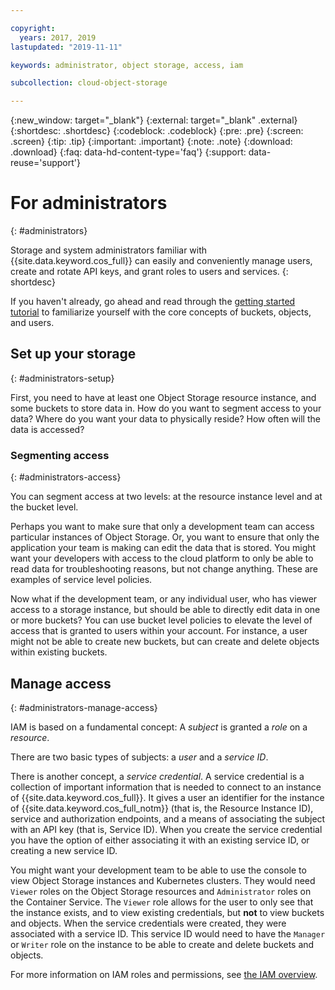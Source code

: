 ```yaml
---

copyright:
  years: 2017, 2019
lastupdated: "2019-11-11"

keywords: administrator, object storage, access, iam

subcollection: cloud-object-storage

---
```

{:new_window: target="_blank"}
{:external: target="_blank" .external}
{:shortdesc: .shortdesc}
{:codeblock: .codeblock}
{:pre: .pre}
{:screen: .screen}
{:tip: .tip}
{:important: .important}
{:note: .note}
{:download: .download}
{:faq: data-hd-content-type='faq'}
{:support: data-reuse='support'}

# For administrators
{: #administrators}

Storage and system administrators familiar with {{site.data.keyword.cos_full}} can easily and conveniently manage users, create and rotate API keys, and grant roles to users and services. 
{: shortdesc}

If you haven't already, go ahead and read through the [getting started tutorial](/docs/services/cloud-object-storage?topic=cloud-object-storage-getting-started) to familiarize yourself with the core concepts of buckets, objects, and users.

## Set up your storage
{: #administrators-setup}

First, you need to have at least one Object Storage resource instance, and some buckets to store data in. How do you want to segment access to your data? Where do you want your data to physically reside? How often will the data is accessed?

### Segmenting access
{: #administrators-access}

You can segment access at two levels: at the resource instance level and at the bucket level. 

Perhaps you want to make sure that only a development team can access particular instances of Object Storage. Or, you want to ensure that only the application your team is making can edit the data that is stored. You might want your developers with access to the cloud platform to only be able to read data for troubleshooting reasons, but not change anything. These are examples of service level policies.

Now what if the development team, or any individual user, who has viewer access to a storage instance, but should be able to directly edit data in one or more buckets? You can use bucket level policies to elevate the level of access that is granted to users within your account. For instance, a user might not be able to create new buckets, but can create and delete objects within existing buckets.

## Manage access
{: #administrators-manage-access}

IAM is based on a fundamental concept: A _subject_ is granted a _role_ on a _resource_.

There are two basic types of subjects: a _user_ and a _service ID_.

There is another concept, a _service credential_. A service credential is a collection of important information that is needed to connect to an instance of {{site.data.keyword.cos_full}}. It gives a user an identifier for the instance of {{site.data.keyword.cos_full_notm}} (that is, the Resource Instance ID), service and authorization endpoints, and a means of associating the subject with an API key (that is, Service ID). When you create the service credential you have the option of either associating it with an existing service ID, or creating a new service ID.

You might want your development team to be able to use the console to view Object Storage instances and Kubernetes clusters. They would need `Viewer` roles on the Object Storage resources and `Administrator` roles on the Container Service. The `Viewer` role allows for the user to only see that the instance exists, and to view existing credentials, but **not** to view buckets and objects. When the service credentials were created, they were associated with a service ID. This service ID would need to have the `Manager` or `Writer` role on the instance to be able to create and delete buckets and objects.

For more information on IAM roles and permissions, see [the IAM overview](/docs/services/cloud-object-storage/iam?topic=cloud-object-storage-iam-overview).
